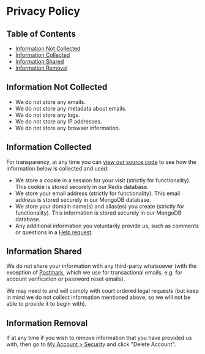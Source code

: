 # Privacy Policy


## Table of Contents

* [Information Not Collected](#information-not-collected)
* [Information Collected](#information-collected)
* [Information Shared](#information-shared)
* [Information Removal](#information-removal)


## Information Not Collected

* We do not store any emails.
* We do not store any metadata about emails.
* We do not store any logs.
* We do not store any IP addresses.
* We do not store any browser information.


## Information Collected

For transparency, at any time you can <a href="https://github.com/forwardemail" target="_blank" rel="noopener noreferrer">view our source code</a> to see how the information below is collected and used:

* We store a cookie in a session for your visit (strictly for functionality).  This cookie is stored securely in our Redis database.
* We store your email address (strictly for functionality).  This email address is stored securely in our MongoDB database.
* We store your domain name(s) and alias(es) you create (strictly for functionality).  This information is stored securely in our MongoDB database.
* Any additional information you voluntarily provide us, such as comments or questions in a <a href="/help">Help request</a>.


## Information Shared

We do not share your information with any third-party whatsoever (with the exception of <a href="https://postmarkapp.com/" target="_blank" rel="noopener noreferrer">Postmark</a>, which we use for transactional emails, e.g. for account verification or password reset emails).

We may need to and will comply with court ordered legal requests (but keep in mind we do not collect information mentioned above, so we will not be able to provide it to begin with).


## Information Removal

If at any time if you wish to remove information that you have provided us with, then go to <a href="/my-account/security">My Account > Security</a> and click "Delete Account".
